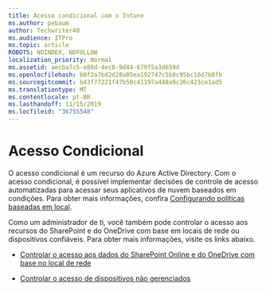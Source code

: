 ```yaml
---
title: Acesso condicional com o Intune
ms.author: pebaum
author: Techwriter40
ms.audience: ITPro
ms.topic: article
ROBOTS: NOINDEX, NOFOLLOW
localization_priority: Normal
ms.assetid: aecba7c5-e86d-4ec8-9d44-679f5a3d659d
ms.openlocfilehash: b0f2a7bd2d28a05ea192747c5b8c95bc16d7b8fb
ms.sourcegitcommit: b43f77221f47b50c41197a448a9c26c423ce1ad5
ms.translationtype: MT
ms.contentlocale: pt-BR
ms.lasthandoff: 11/15/2019
ms.locfileid: "36755548"
---
```

# <a name="conditional-access"></a>Acesso Condicional

O acesso condicional é um recurso do Azure Active Directory. Com o acesso condicional, é possível implementar decisões de controle de acesso automatizadas para acessar seus aplicativos de nuvem baseados em condições. Para obter mais informações, confira [Configurando políticas baseadas em local](https://docs.microsoft.com/azure/active-directory/conditional-access/overview).

Como um administrador de ti, você também pode controlar o acesso aos recursos do SharePoint e do OneDrive com base em locais de rede ou dispositivos confiáveis. Para obter mais informações, visite os links abaixo.

- [Controlar o acesso aos dados do SharePoint Online e do OneDrive com base no local de rede](https://docs.microsoft.com/sharepoint/control-access-based-on-network-location)

- [Controlar o acesso de dispositivos não gerenciados](https://docs.microsoft.com/sharepoint/control-access-from-unmanaged-devices)

